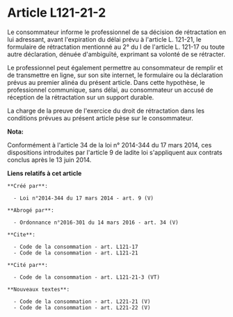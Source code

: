 # Article L121-21-2

Le consommateur informe le professionnel de sa décision de rétractation en lui adressant, avant l'expiration du délai prévu à
l'article L. 121-21, le formulaire de rétractation mentionné au 2° du I de l'article L. 121-17 ou toute autre déclaration,
dénuée d'ambiguïté, exprimant sa volonté de se rétracter. 

Le professionnel peut également permettre au consommateur de remplir et de transmettre en ligne, sur son site internet, le
formulaire ou la déclaration prévus au premier alinéa du présent article. Dans cette hypothèse, le professionnel communique,
sans délai, au consommateur un accusé de réception de la rétractation sur un support durable. 

La charge de la preuve de l'exercice du droit de rétractation dans les conditions prévues au présent article pèse sur le
consommateur.

**Nota:**

Conformément à l'article 34 de la loi n° 2014-344 du 17 mars 2014, ces dispositions introduites par l'article 9 de ladite loi
s'appliquent aux contrats conclus après le 13 juin 2014.

**Liens relatifs à cet article**

	**Créé par**:

	  - Loi n°2014-344 du 17 mars 2014 - art. 9 (V)

	**Abrogé par**:

	  - Ordonnance n°2016-301 du 14 mars 2016 - art. 34 (V)

	**Cite**:

	  - Code de la consommation - art. L121-17
	  - Code de la consommation - art. L121-21

	**Cité par**:

	  - Code de la consommation - art. L121-21-3 (VT)

	**Nouveaux textes**:

	  - Code de la consommation - art. L221-21 (V)
	  - Code de la consommation - art. L221-22 (V)
